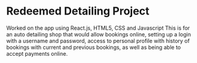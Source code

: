# Redeemed Detailing Project
Worked on the app using React.js, HTML5, CSS and Javascript
This is for an auto detailing shop that would allow bookings online, setting up a login with a username and password, access to personal profile with history of bookings with current and previous bookings, as well as being able to accept payments online. 

